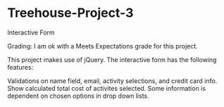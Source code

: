 # Treehouse-Project-3
 Interactive Form
 
Grading: I am ok with a Meets Expectations grade for this project.

This project makes use of jQuery. The interactive form has the following features:

Validations on name field, email, activity selections, and credit card info.
Show calculated total cost of activites selected.
Some information is dependent on chosen options in drop down lists.
